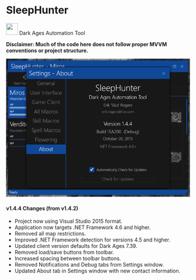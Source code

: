 
# SleepHunter
<img src="SleepHunter/SleepHunter.ico" width=32 height=32/>
Dark Ages Automation Tool

**Disclaimer: Much of the code here does not follow proper MVVM conventions or project structure.**

<img src="Screenshots/15A200.PNG"/>

#### v1.4.4 Changes (from v1.4.2)

- Project now using Visual Studio 2015 format.
- Application now targets .NET Framework 4.6 and higher.
- Removed all map restrictions.
- Improved .NET Framework detection for versions 4.5 and higher.
- Updated client version defaults for Dark Ages 7.39.
- Removed load/save buttons from toolbar.
- Increased spacing between toolbar buttons.
- Removed Notifications and Debug tabs from Settings window.
- Updated About tab in Settings window with new contact information.
